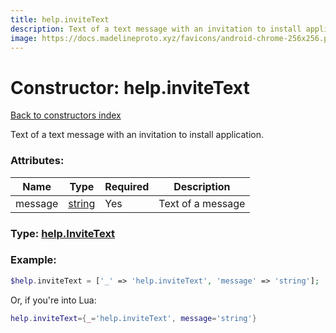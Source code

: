 ```yaml
---
title: help.inviteText
description: Text of a text message with an invitation to install application.
image: https://docs.madelineproto.xyz/favicons/android-chrome-256x256.png
---
```

# Constructor: help.inviteText  
[Back to constructors index](index.md)



Text of a text message with an invitation to install application.

### Attributes:

| Name     |    Type       | Required | Description |
|----------|---------------|----------|-------------|
|message|[string](../types/string.md) | Yes|Text of a message|



### Type: [help.InviteText](../types/help.InviteText.md)


### Example:

```php
$help.inviteText = ['_' => 'help.inviteText', 'message' => 'string'];
```  


Or, if you're into Lua:

```lua
help.inviteText={_='help.inviteText', message='string'}

```


